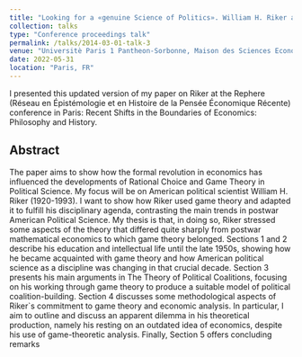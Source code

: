 ```yaml
---
title: "Looking for a «genuine Science of Politics». William H. Riker and Game Theoretical Turn in Political Science"
collection: talks
type: "Conference proceedings talk"
permalink: /talks/2014-03-01-talk-3
venue: "Universitè Paris 1 Pantheon-Sorbonne, Maison des Sciences Economiques"
date: 2022-05-31
location: "Paris, FR"
---
```


I presented this updated version of my paper on Riker at the Rephere (Réseau en Épistémologie et en Histoire de la Pensée Économique Récente) conference in Paris: Recent Shifts in the Boundaries of Economics: Philosophy and History.

## Abstract

The paper aims to show how the formal revolution in economics  has influenced the developments of Rational Choice and Game Theory
in Political Science. My focus will be on American political scientist William H. Riker (1920-1993). I want to show how Riker used game
theory and adapted it to fulfill his disciplinary agenda, contrasting the main trends in postwar American Political Science. My thesis is that, in doing so, Riker stressed some aspects of the theory that differed quite sharply from postwar mathematical economics to which game
theory belonged. Sections 1 and 2 describe his education and intellectual life until the late 1950s, showing how he became acquainted
with game theory and how American political science as a discipline was changing in that crucial decade. Section 3 presents his main arguments in The Theory of Political Coalitions, focusing on his working through game theory to produce a suitable model of political
coalition-building. Section 4 discusses some methodological aspects of Riker`s commitment to game theory and economic analysis. In particular, I aim to outline and discuss an apparent dilemma in his theoretical production, namely his resting on an outdated idea of economics, despite his use of game-theoretic analysis. Finally, Section 5 offers concluding remarks
